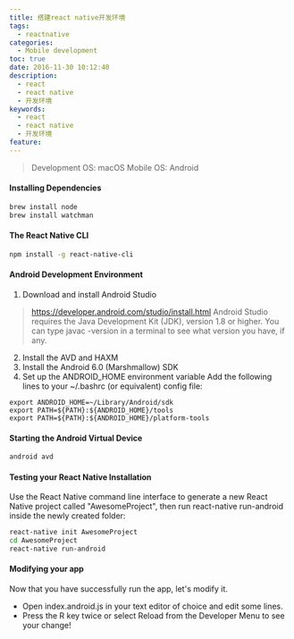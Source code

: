 ```yaml
---
title: 搭建react native开发环境
tags:
  - reactnative
categories:
  - Mobile development
toc: true
date: 2016-11-30 10:12:40
description: 
  - react
  - react native
  - 开发环境
keywords:
  - react
  - react native
  - 开发环境
feature:
---
```


>Development OS: macOS 
Mobile OS: Android

#### Installing Dependencies 
``` bash
brew install node
brew install watchman
```

#### The React Native CLI 
``` bash
npm install -g react-native-cli
```
<!-- more -->
#### Android Development Environment 
1. Download and install Android Studio 
>https://developer.android.com/studio/install.html
Android Studio requires the Java Development Kit (JDK), version 1.8 or higher. You can type javac -version in a terminal to see what version you have, if any.

2. Install the AVD and HAXM 
3. Install the Android 6.0 (Marshmallow) SDK 
4. Set up the ANDROID_HOME environment variable 
Add the following lines to your ~/.bashrc (or equivalent) config file:
```
export ANDROID_HOME=~/Library/Android/sdk
export PATH=${PATH}:${ANDROID_HOME}/tools
export PATH=${PATH}:${ANDROID_HOME}/platform-tools
```

#### Starting the Android Virtual Device 
``` bash
android avd
```

#### Testing your React Native Installation 
Use the React Native command line interface to generate a new React Native project called "AwesomeProject", then run react-native run-android inside the newly created folder:
``` bash
react-native init AwesomeProject
cd AwesomeProject
react-native run-android
```

#### Modifying your app 
Now that you have successfully run the app, let's modify it.

* Open index.android.js in your text editor of choice and edit some lines.
* Press the R key twice or select Reload from the Developer Menu to see your change!